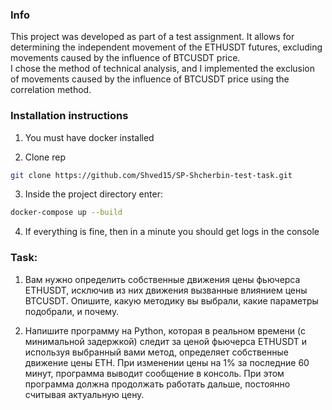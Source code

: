### Info 
This project was developed as part of a test assignment. It allows for determining the independent movement of the ETHUSDT futures, excluding movements caused by the influence of BTCUSDT price.<br>
I chose the method of technical analysis, and I implemented the exclusion of movements caused by the influence of BTCUSDT price using the correlation method.

### Installation instructions

1. You must have docker installed

2. Clone rep
```bash
git clone https://github.com/Shved15/SP-Shcherbin-test-task.git
```

3. Inside the project directory enter:

```bash
docker-compose up --build
```

4. If everything is fine, then in a minute you should get logs in the console


### Task:

1. Вам нужно определить собственные движения цены фьючерса ETHUSDT, исключив из них движения вызванные влиянием цены BTCUSDT. Опишите, какую методику вы выбрали, какие параметры подобрали, и почему.

2. Напишите программу на Python, которая в реальном времени (с минимальной задержкой) следит за ценой фьючерса ETHUSDT и используя выбранный вами метод, определяет собственные движение цены ETH. При изменении цены на 1% за последние 60 минут, программа выводит сообщение в консоль. При этом программа должна продолжать работать дальше, постоянно считывая актуальную цену.




